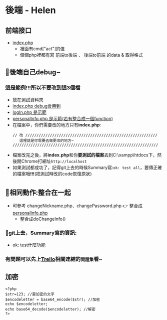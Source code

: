 # 後端 - Helen

## 前端接口
+ [index.php](https://github.com/ytchao0234/softwareEngineeringProject/blob/backEnd/index.php)
    + 裡面有cmd["act"]的值
    + 個個php裡都有寫 前端to後端 、 後端to前端 的data & 取得格式

## 💎後端自己debug~
### 這是範例!!!所以不要改到這3個檔
+ 放在測試資料夾
+ [index.php debug會用到](https://github.com/ytchao0234/softwareEngineeringProject/blob/backEnd/%E6%B8%AC%E8%A9%A6/index.php)
+ [logIn.php 是示範](https://github.com/ytchao0234/softwareEngineeringProject/blob/backEnd/%E6%B8%AC%E8%A9%A6/logIn.php)
+ [personalInfo.php 是示範(若有整合成一個function)](https://github.com/ytchao0234/softwareEngineeringProject/blob/backEnd/%E6%B8%AC%E8%A9%A6/personalInfo.php)
+ 在檔案中，你們需要改的地方只有**index.php**:
    ```
    // 改 ///////////////////////////////////////////////////////////
       這裡就是你需要去做更改的地方~
    /////////////////////////////////////////////////////////////////
    ```
+ 檔案改完之後，將**index.php**和你**要測試的檔案**丟到C:\xampp\htdocs下，然後開Chrome打網址`http://localhost`
+ 如果測試都成功了，記得git上去的時候Summary寫:`ok: test all`，要傳正確的檔案哦❗❗❗(把測試時改的code恢復原狀)

## 💎相同動作:整合在一起
+ 可參考 changeNickname.php、changePassword.php 👉 整合成[personalInfo.php](https://github.com/ytchao0234/softwareEngineeringProject/blob/backEnd/PDO%E5%8A%A0%E5%AF%86%E6%9C%AA%E5%AE%8C%E6%88%90/personalInfo.php)
    + 整合成doChangeInfo()

### 💎git上去，Summary寫的資訊:
+ ok: test什麼功能

### 有問題可以先上[Trello](https://trello.com/b/2amh64r0/helen)相關連結的`問題集`看~

## 加密
```
<?php
$str=123; //要加密的文字
$encodeletter = base64_encode($str); //加密
echo $encodeletter;
echo base64_decode($encodeletter); //解密
?>
```


